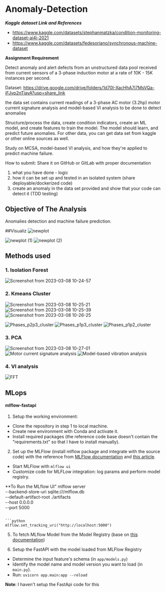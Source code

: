 # Anomaly-Detection

***Kaggle dataset Link and References***
- https://www.kaggle.com/datasets/stephanmatzka/condition-monitoring-dataset-ai4i-2021
- https://www.kaggle.com/datasets/fedesoriano/synchronous-machine-dataset

**Assignment Requirement**

Detect anomaly and alert defects from an unstructured data pool received from current sensors of a 3-phase induction motor at a rate of 10K - 15K instances per second. 

Dataset:
https://drive.google.com/drive/folders/1d70I-XacHhA7i7MsVQa-iFJvp2nTiayA?usp=share_link

the data set contains current readings of a 3-phase AC motor (3.2hp) 
motor current signature analysis and model-based VI analysis to be done to detect anomalies 

Structure/process the data, create condition indicators, create an ML model, and create features to train the model.  The model should learn, and predict future anomalies. 
For other data, you can get data set from kaggle or other online sources as well.

Study on MCSA, model-based VI analysis, and how they're applied to predict machine failure.

How to submit:
Share it on GitHub or GitLab with proper documentation 
1. what you have done - logic
2. how it can be set up and tested in an isolated system (share deployable/dockerized code)
3. create an anomaly in the data set provided and show that your code can detect it (TDD testing)

## Objective of The Analysis
Anomalies detection and machine failure prediction.

##Visualiz 
![newplot](https://user-images.githubusercontent.com/51690129/223624709-b9d03062-65bb-426a-a074-35bf543e47e9.png)

![newplot (1)](https://user-images.githubusercontent.com/51690129/223624730-b39ff1f0-73f7-4880-9efa-2b07d84f2a10.png)
![newplot (2)](https://user-images.githubusercontent.com/51690129/223624820-3a15df86-1aab-462f-882f-8afe2a25bddf.png)


## Methods used
### 1. Isolation Forest
![Screenshot from 2023-03-08 10-24-57](https://user-images.githubusercontent.com/51690129/223624017-90ca1f1e-6e01-4c82-ab6a-93cf6e79769e.png)

### 2. Kmeans Cluster
![Screenshot from 2023-03-08 10-25-21](https://user-images.githubusercontent.com/51690129/223624056-81efca33-d6b8-4fcb-a9b2-e06bdfd06c70.png)
![Screenshot from 2023-03-08 10-25-39](https://user-images.githubusercontent.com/51690129/223624082-42e572cc-81cc-4b98-8d49-5dc6573213a1.png)
![Screenshot from 2023-03-08 10-26-25](https://user-images.githubusercontent.com/51690129/223624195-9d426cbf-cc86-4bf7-be53-48848b2581da.png)

![Phases_p2p3_cluster](https://user-images.githubusercontent.com/51690129/223624231-90dce8e2-ae0f-413d-93d3-24fc60c60a0b.png)
![Phases_p1p3_cluster](https://user-images.githubusercontent.com/51690129/223624240-7759911d-57be-40e9-a4c2-39bd0f459466.png)
![Phases_p1p2_cluster](https://user-images.githubusercontent.com/51690129/223624243-62f7711d-a923-43ec-b98f-cb324bdc79ae.png)


### 3. PCA
![Screenshot from 2023-03-08 10-27-01](https://user-images.githubusercontent.com/51690129/223625022-e7567477-df50-49ba-8aa3-8345caa8e0fc.png)
![Motor current signature analysis](https://user-images.githubusercontent.com/51690129/223624327-15170a35-fe31-4601-80fe-1d938694cca4.png)
![Model-based vibration analysis](https://user-images.githubusercontent.com/51690129/223624341-a75ea87b-59d6-481d-8154-8222483f07fb.png)

### 4. VI analysis
![FFT](https://user-images.githubusercontent.com/51690129/223625311-e6ec7b00-7b47-4bb9-8520-91d6cbab6736.png)

## MLops

#### mlflow-fastapi 

1. Setup the working environment:
- Clone the repository in step 1 to local machine.
- Create new environment with Conda and activate it.
- Install required packages (the reference code base doesn't contain the "requirements.txt" so that I have to install manually).

2. Set up the MLFlow (install mlflow package and integrate with the source code) with the reference from [MLFlow documentation](https://www.mlflow.org/docs/latest/model-registry.html) and [this article](https://towardsdatascience.com/end-to-end-automl-train-and-serve-with-h2o-mlflow-fastapi-and-streamlit-5d36eedfe606).
- Start MLFlow with `mlflow ui`
- Customize code for MLFLow integration: log params and perform model registry.

**To Run the MLflow UI"
mlflow server \
       --backend-store-uri sqlite:///mlflow.db \
       --default-artifact-root ./artifacts \
       --host 0.0.0.0 \
       --port 5000
   ```
   
   ```python
   mlflow.set_tracking_uri("http://localhost:5000")
   ```
   
5. To fetch MLflow Model from the Model Registry (base on [this documentation](https://mlflow.org/docs/latest/model-registry.html#fetching-an-mlflow-model-from-the-model-registry)) 

6. Setup the FastAPI with the model loaded from MLFlow Registry
* Determine the input feature's schema (in `app/models.py`)
* Identify the model name and model version you want to load (in `main.py`).
* Run: `uvicorn app.main:app --reload`

**Note**: I haven't setup the FastApi code for this



